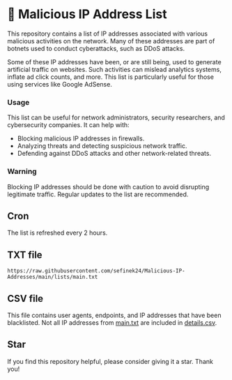 # 📃 Malicious IP Address List
This repository contains a list of IP addresses associated with various malicious activities on the network.
Many of these addresses are part of botnets used to conduct cyberattacks, such as DDoS attacks.

Some of these IP addresses have been, or are still being, used to generate artificial traffic on websites.
Such activities can mislead analytics systems, inflate ad click counts, and more. This list is particularly useful for those using services like Google AdSense.

### Usage
This list can be useful for network administrators, security researchers, and cybersecurity companies. It can help with:
- Blocking malicious IP addresses in firewalls.
- Analyzing threats and detecting suspicious network traffic.
- Defending against DDoS attacks and other network-related threats.

### Warning
Blocking IP addresses should be done with caution to avoid disrupting legitimate traffic.
Regular updates to the list are recommended.

## Cron
The list is refreshed every 2 hours.

## TXT file
```text
https://raw.githubusercontent.com/sefinek24/Malicious-IP-Addresses/main/lists/main.txt
```

## CSV file
This file contains user agents, endpoints, and IP addresses that have been blacklisted.
Not all IP addresses from [main.txt](lists/main.txt) are included in [details.csv](lists/details.csv).

## Star
If you find this repository helpful, please consider giving it a star. Thank you!